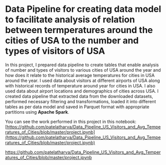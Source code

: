 # Data Pipeline for creating data model to facilitate analysis of relation between termperatures around the cities of USA to the number and types of visitors of USA

In this project, I prepared data pipeline to create tables that enable analysis of number and types of visitors to various cities of USA around the year and how does it relate to the historical average temperatures for cities in USA around the year. I used data about visitors at different airports of USA along with historical records of temperature around year for cities in USA. I also used data about airport locations and demographics of cities across USA. I created data pipeline that extracted data from the downloaded datasets, performed necessary filtering and transformations, loaded it into different tables as per data model and saved in Parquet format with appropriate partitions using **Apache Spark**.

You can see the work performed in this project in this notebook: [https://github.com/patelatharva/Data_Pipeline_US_Visitors_and_Avg_Temperatures_of_Cities/blob/master/project.ipynb](https://github.com/patelatharva/Data_Pipeline_US_Visitors_and_Avg_Temperatures_of_Cities/blob/master/project.ipynb)

https://github.com/patelatharva/Data_Pipeline_US_Visitors_and_Avg_Temperatures_of_Cities/blob/master/project.ipynb
